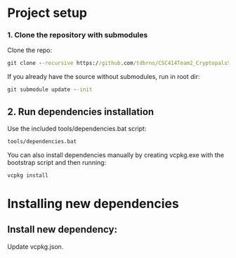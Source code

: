# Project setup

### 1. Clone the repository with submodules
Clone the repo:
```cmd
git clone --recursive https://github.com/tdbrns/CSC414Team2_CryptopalsSoftwareSuite.git
```

If you already have the source without submodules, run in root dir:
```cmd
git submodule update --init
```

## 2. Run dependencies installation

Use the included tools/dependencies.bat script:
```cmd
tools/dependencies.bat
```

You can also install dependencies manually by creating vcpkg.exe with the bootstrap script and then running:
```cmd
vcpkg install
```

# Installing new dependencies

## Install new dependency:

Update vcpkg.json.
